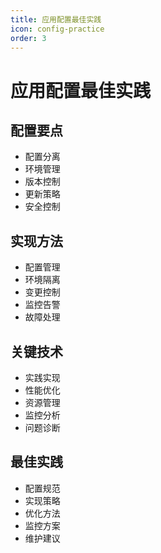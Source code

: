 ```yaml
---
title: 应用配置最佳实践
icon: config-practice
order: 3
---
```


# 应用配置最佳实践

## 配置要点
- 配置分离
- 环境管理
- 版本控制
- 更新策略
- 安全控制

## 实现方法
- 配置管理
- 环境隔离
- 变更控制
- 监控告警
- 故障处理

## 关键技术
- 实践实现
- 性能优化
- 资源管理
- 监控分析
- 问题诊断

## 最佳实践
- 配置规范
- 实现策略
- 优化方法
- 监控方案
- 维护建议
